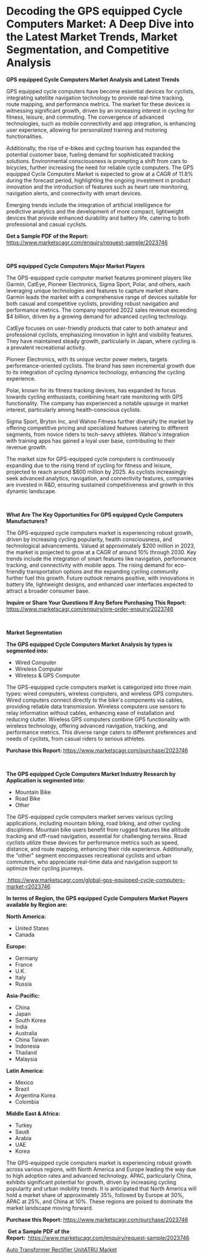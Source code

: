 <p><h1>Decoding the GPS equipped Cycle Computers Market: A Deep Dive into the Latest Market Trends, Market Segmentation, and Competitive Analysis</h1></p><p><strong>GPS equipped Cycle Computers Market Analysis and Latest Trends</strong></p>
<p><p>GPS equipped cycle computers have become essential devices for cyclists, integrating satellite navigation technology to provide real-time tracking, route mapping, and performance metrics. The market for these devices is witnessing significant growth, driven by an increasing interest in cycling for fitness, leisure, and commuting. The convergence of advanced technologies, such as mobile connectivity and app integration, is enhancing user experience, allowing for personalized training and motoring functionalities.</p><p>Additionally, the rise of e-bikes and cycling tourism has expanded the potential customer base, fueling demand for sophisticated tracking solutions. Environmental consciousness is prompting a shift from cars to bicycles, further increasing the need for reliable cycle computers. The GPS equipped Cycle Computers Market is expected to grow at a CAGR of 11.8% during the forecast period, highlighting the ongoing investment in product innovation and the introduction of features such as heart rate monitoring, navigation alerts, and connectivity with smart devices.</p><p>Emerging trends include the integration of artificial intelligence for predictive analytics and the development of more compact, lightweight devices that provide enhanced durability and battery life, catering to both professional and casual cyclists.</p></p>
<p><strong>Get a Sample PDF of the Report:&nbsp;</strong> <a href="https://www.marketscagr.com/enquiry/request-sample/2023746?utm_campaign=2635&utm_medium=2&utm_source=Github&utm_content=ia&utm_term=29032025&utm_id=gps-equipped-cycle-computers">https://www.marketscagr.com/enquiry/request-sample/2023746</a></p>
<p>&nbsp;</p>
<p><strong>GPS equipped Cycle Computers Major Market Players</strong></p>
<p><p>The GPS-equipped cycle computer market features prominent players like Garmin, CatEye, Pioneer Electronics, Sigma Sport, Polar, and others, each leveraging unique technologies and features to capture market share. Garmin leads the market with a comprehensive range of devices suitable for both casual and competitive cyclists, providing robust navigation and performance metrics. The company reported 2022 sales revenue exceeding $4 billion, driven by a growing demand for advanced cycling technology.</p><p>CatEye focuses on user-friendly products that cater to both amateur and professional cyclists, emphasizing innovation in light and visibility features. They have maintained steady growth, particularly in Japan, where cycling is a prevalent recreational activity. </p><p>Pioneer Electronics, with its unique vector power meters, targets performance-oriented cyclists. The brand has seen incremental growth due to its integration of cycling dynamics technology, enhancing the cycling experience. </p><p>Polar, known for its fitness tracking devices, has expanded its focus towards cycling enthusiasts, combining heart rate monitoring with GPS functionality. The company has experienced a notable upsurge in market interest, particularly among health-conscious cyclists.</p><p>Sigma Sport, Bryton Inc, and Wahoo Fitness further diversify the market by offering competitive pricing and specialized features catering to different segments, from novice riders to tech-savvy athletes. Wahoo's integration with training apps has gained a loyal user base, contributing to their revenue growth.</p><p>The market size for GPS-equipped cycle computers is continuously expanding due to the rising trend of cycling for fitness and leisure, projected to reach around $800 million by 2025. As cyclists increasingly seek advanced analytics, navigation, and connectivity features, companies are invested in R&D, ensuring sustained competitiveness and growth in this dynamic landscape.</p></p>
<p>&nbsp;</p>
<p><strong>What Are The Key Opportunities For GPS equipped Cycle Computers Manufacturers?</strong></p>
<p><p>The GPS-equipped cycle computers market is experiencing robust growth, driven by increasing cycling popularity, health consciousness, and technological advancements. Valued at approximately $200 million in 2023, the market is projected to grow at a CAGR of around 10% through 2030. Key trends include the integration of smart features like navigation, performance tracking, and connectivity with mobile apps. The rising demand for eco-friendly transportation options and the expanding cycling community further fuel this growth. Future outlook remains positive, with innovations in battery life, lightweight designs, and enhanced user interfaces expected to attract a broader consumer base.</p></p>
<p><strong>Inquire or Share Your Questions If Any Before Purchasing This Report:</strong> <a href="https://www.marketscagr.com/enquiry/pre-order-enquiry/2023746?utm_campaign=2635&utm_medium=2&utm_source=Github&utm_content=ia&utm_term=29032025&utm_id=gps-equipped-cycle-computers">https://www.marketscagr.com/enquiry/pre-order-enquiry/2023746</a></p>
<p>&nbsp;</p>
<p><strong>Market Segmentation</strong></p>
<p><strong>The GPS equipped Cycle Computers Market Analysis by types is segmented into:</strong></p>
<p><ul><li>Wired Computer</li><li>Wireless Computer</li><li>Wireless & GPS Computer</li></ul></p>
<p><p>The GPS-equipped cycle computers market is categorized into three main types: wired computers, wireless computers, and wireless GPS computers. Wired computers connect directly to the bike's components via cables, providing reliable data transmission. Wireless computers use sensors to relay information without cables, enhancing ease of installation and reducing clutter. Wireless GPS computers combine GPS functionality with wireless technology, offering advanced navigation, tracking, and performance metrics. This diverse range caters to different preferences and needs of cyclists, from casual riders to serious athletes.</p></p>
<p><strong>Purchase this Report:&nbsp;</strong><a href="https://www.marketscagr.com/purchase/2023746?utm_campaign=2635&utm_medium=2&utm_source=Github&utm_content=ia&utm_term=29032025&utm_id=gps-equipped-cycle-computers">https://www.marketscagr.com/purchase/2023746</a></p>
<p>&nbsp;</p>
<p><strong>The GPS equipped Cycle Computers Market Industry Research by Application is segmented into:</strong></p>
<p><ul><li>Mountain Bike</li><li>Road Bike</li><li>Other</li></ul></p>
<p><p>The GPS-equipped cycle computers market serves various cycling applications, including mountain biking, road biking, and other cycling disciplines. Mountain bike users benefit from rugged features like altitude tracking and off-road navigation, essential for challenging terrains. Road cyclists utilize these devices for performance metrics such as speed, distance, and route mapping, enhancing their ride experience. Additionally, the "other" segment encompasses recreational cyclists and urban commuters, who appreciate real-time data and navigation support to optimize their cycling journeys.</p></p>
<p><a href="https://www.marketscagr.com/global-gps-equipped-cycle-computers-market-r2023746?utm_campaign=2635&utm_medium=2&utm_source=Github&utm_content=ia&utm_term=29032025&utm_id=gps-equipped-cycle-computers">&nbsp;https://www.marketscagr.com/global-gps-equipped-cycle-computers-market-r2023746</a></p>
<p><strong>In terms of Region, the GPS equipped Cycle Computers Market Players available by Region are:</strong></p>
<p>
    <p> <strong> North America: </strong>
        <ul>
            <li>United States</li>
            <li>Canada</li>
        </ul>
        </p> 
    <p> <strong> Europe: </strong>
        <ul>
            <li>Germany</li>
            <li>France</li>
            <li>U.K.</li>
            <li>Italy</li>
            <li>Russia</li>
        </ul>
        </p> 
    <p> <strong> Asia-Pacific: </strong>
        <ul>
            <li>China</li>
            <li>Japan</li>
            <li>South Korea</li>
            <li>India</li>
            <li>Australia</li>
            <li>China Taiwan</li>
            <li>Indonesia</li>
            <li>Thailand</li>
            <li>Malaysia</li>
        </ul>
        </p> 
    <p> <strong> Latin America: </strong>
        <ul>
            <li>Mexico</li>
            <li>Brazil</li>
            <li>Argentina Korea</li>
            <li>Colombia</li>
        </ul>
        </p> 
    <p> <strong> Middle East & Africa: </strong>
        <ul>
            <li>Turkey</li>
            <li>Saudi</li>
            <li>Arabia</li>
            <li>UAE</li>
            <li>Korea</li>
        </ul>
    </p>
    </p>
<p><p>The GPS-equipped cycle computers market is experiencing robust growth across various regions, with North America and Europe leading the way due to high adoption rates and advanced technology. APAC, particularly China, exhibits significant potential for growth, driven by increasing cycling popularity and urban mobility trends. It is anticipated that North America will hold a market share of approximately 35%, followed by Europe at 30%, APAC at 25%, and China at 10%. These regions are poised to dominate the market landscape moving forward.</p></p>
<p><strong>Purchase this Report: </strong><a href="https://www.marketscagr.com/purchase/2023746?utm_campaign=2635&utm_medium=2&utm_source=Github&utm_content=ia&utm_term=29032025&utm_id=gps-equipped-cycle-computers">https://www.marketscagr.com/purchase/2023746</a></p>
<p>&nbsp;<strong>Get a Sample PDF of the Report:&nbsp;&nbsp;</strong><a href="https://www.marketscagr.com/enquiry/request-sample/2023746?utm_campaign=2635&utm_medium=2&utm_source=Github&utm_content=ia&utm_term=29032025&utm_id=gps-equipped-cycle-computers">https://www.marketscagr.com/enquiry/request-sample/2023746</a></p>
<p><strong></strong></p>
<p><p><a href="https://github.com/phephezxnf/Market-Research-Report-List-1/blob/main/auto-transformer-rectifier-unitatru-market.md?utm_campaign=2635&utm_medium=2&utm_source=Github&utm_content=ia&utm_term=29032025&utm_id=gps-equipped-cycle-computers">Auto Transformer Rectifier UnitATRU Market</a></p></p>